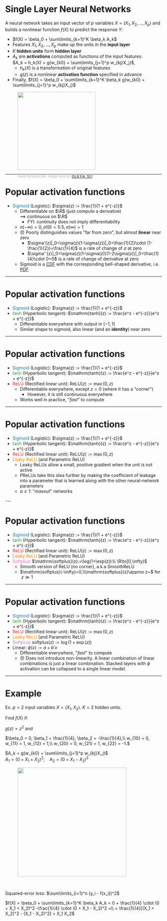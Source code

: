 # Single Layer Neural Networks

<div class="grid grid-cols-[5fr,2fr]">
<div>

A neural network takes an input vector of $p$ variables $X = (X_1, X_2, ..., X_p)$ and builds a nonlinear function $f(X)$ to predict the response $Y$:
* $f(X) = \beta_0 + \sum\limits_{k=1}^K \beta_k A_k$<br>
* Features $X_1, X_2, ..., X_p$ make up the units in the **input layer**
* $K$ **hidden units** form **hidden layer**
* $A_k$ are **activations** computed as functions of the input features:<br>
$A_k = h_k(X) = g(w_{k0} + \sum\limits_{j=1}^p w_{kj}X_j)$,<br>
  * $h_k(X)$ is a transformation of original features<br>
  * $g(z)$ is a nonlinear **activation function** specified in advance
* Finally, $f(X) = \beta_0 + \sum\limits_{k=1}^K \beta_k g(w_{k0} + \sum\limits_{j=1}^p w_{kj}X_j)$
</div>
<div>
  <figure>
    <img src="/ISLRv2_figure_10.1.png" style="width: 250px !important;">
    <figcaption style="color:#b3b3b3ff; font-size: 11px; position: absolute;"><br>Feed-forward NN. Image source:
      <a href="https://hastie.su.domains/ISLR2/ISLRv2_website.pdf#page=412">ISLR Fig. 10.1</a>
    </figcaption>
  </figure>
</div>
</div>

---

# Popular activation functions

<div class="grid grid-cols-[3fr,2fr]">
<div>

* <span style="color:#1f77b4">Sigmoid</span> (Logistic): $\sigma(z) := \frac{1}{1 + e^{-z}}$
  * Differentiable on $\R$ (just compute a derivative)<br> $\implies$ continuous on $\R$
    * FYI: continuity does not imply differentiability
  * $\sigma(-\infty)=0, \sigma(0)=0.5, \sigma(\infty)=1$
  * &#128542; Poorly distinguishes values "far from zero", but almost **linear** near zero
    * $\sigma'(z)|_0=\sigma(z)(1-\sigma(z))|_0=\frac{1}{2}\cdot (1-\frac{1}{2})=\frac{1}{4}$ is a rate of change of $\sigma$ at zero
    * $\sigma''(z)|_0=\sigma(z)(1-\sigma(z))(1-2\sigma(z))|_0=\frac{1}{4}\cdot 0=0$ is a rate of change of derivative at zero
  * Sigmoid is a [CDF](https://en.wikipedia.org/wiki/Cumulative_distribution_function) with the corresponding bell-shaped derivative, i.e. [PDF](https://en.wikipedia.org/wiki/Probability_density_function)

</div>
<div>
<v-plotly style="width: 400px !important; height: 400px !important"
:data="[
{
mode: 'lines',
name: 'Sigmoid',
type: 'scatter',
x: [-5, -4.814815, -4.62963, -4.444444, -4.259259, -4.074074, -3.888889, -3.703704, -3.518519, -3.333333, -3.148148, -2.962963, -2.777778, -2.592593, -2.407407, -2.222222, -2.037037, -1.851852, -1.666667, -1.481481, -1.296296, -1.111111, -0.925926, -0.740741, -0.555556, -0.37037, -0.185185, 0, 0.185185, 0.37037, 0.555556, 0.740741, 0.925926, 1.111111, 1.296296, 1.481481, 1.666667, 1.851852, 2.037037, 2.222222, 2.407407, 2.592593, 2.777778, 2.962963, 3.148148, 3.333333, 3.518519, 3.703704, 3.888889, 4.074074, 4.259259, 4.444444, 4.62963, 4.814815, 5],
y: [0.006693, 0.008044, 0.009664, 0.011607, 0.013936, 0.016724, 0.020058, 0.02404, 0.02879, 0.034445, 0.041164, 0.049127, 0.058537, 0.069617, 0.08261, 0.097773, 0.115369, 0.135656, 0.158869, 0.185204, 0.214789, 0.247664, 0.283752, 0.322842, 0.364576, 0.408452, 0.453836, 0.5, 0.546164, 0.591548, 0.635424, 0.677158, 0.716248, 0.752336, 0.785211, 0.814796, 0.841131, 0.864344, 0.884631, 0.902227, 0.91739, 0.930383, 0.941463, 0.950873, 0.958836, 0.965555, 0.97121, 0.97596, 0.979942, 0.983276, 0.986064, 0.988393, 0.990336, 0.991956, 0.993307],
line: {color: 'blue'},
visible: true,
showlegend: true
},
{
mode: 'lines',
name: 'tanh',
type: 'scatter',
x: [-5, -4.814815, -4.62963, -4.444444, -4.259259, -4.074074, -3.888889, -3.703704, -3.518519, -3.333333, -3.148148, -2.962963, -2.777778, -2.592593, -2.407407, -2.222222, -2.037037, -1.851852, -1.666667, -1.481481, -1.296296, -1.111111, -0.925926, -0.740741, -0.555556, -0.37037, -0.185185, 0, 0.185185, 0.37037, 0.555556, 0.740741, 0.925926, 1.111111, 1.296296, 1.481481, 1.666667, 1.851852, 2.037037, 2.222222, 2.407407, 2.592593, 2.777778, 2.962963, 3.148148, 3.333333, 3.518519, 3.703704, 3.888889, 4.074074, 4.259259, 4.444444, 4.62963, 4.814815, 5],
y: [-0.999909, -0.999869, -0.99981, -0.999724, -0.999601, -0.999422, -0.999162, -0.998787, -0.998244, -0.997458, -0.996321, -0.994676, -0.992298, -0.988865, -0.983913, -0.976785, -0.966553, -0.95192, -0.93111, -0.901745, -0.860767, -0.804455, -0.728689, -0.629592, -0.504672, -0.354316, -0.183097, 0, 0.183097, 0.354316, 0.504672, 0.629592, 0.728689, 0.804455, 0.860767, 0.901745, 0.93111, 0.95192, 0.966553, 0.976785, 0.983913, 0.988865, 0.992298, 0.994676, 0.996321, 0.997458, 0.998244, 0.998787, 0.999162, 0.999422, 0.999601, 0.999724, 0.99981, 0.999869, 0.999909],
line: {color: 'green'},
visible: 'legendonly', 
showlegend: true
},
{
mode: 'lines',
name: 'ReLU',
type: 'scatter',
x: [-5, -4.814815, -4.62963, -4.444444, -4.259259, -4.074074, -3.888889, -3.703704, -3.518519, -3.333333, -3.148148, -2.962963, -2.777778, -2.592593, -2.407407, -2.222222, -2.037037, -1.851852, -1.666667, -1.481481, -1.296296, -1.111111, -0.925926, -0.740741, -0.555556, -0.37037, -0.185185, 0, 0.185185, 0.37037, 0.555556, 0.740741, 0.925926, 1.111111, 1.296296, 1.481481, 1.666667, 1.851852, 2.037037, 2.222222, 2.407407, 2.592593, 2.777778, 2.962963, 3.148148, 3.333333, 3.518519, 3.703704, 3.888889, 4.074074, 4.259259, 4.444444, 4.62963, 4.814815, 5],
y: [0, 0, 0, 0, 0, 0, 0, 0, 0, 0, 0, 0, 0, 0, 0, 0, 0, 0, 0, 0, 0, 0, 0, 0, 0, 0, 0, 0, 0.185185, 0.37037, 0.555556, 0.740741, 0.925926, 1.111111, 1.296296, 1.481481, 1.666667, 1.851852, 2.037037, 2.222222, 2.407407, 2.592593, 2.777778, 2.962963, 3.148148, 3.333333, 3.518519, 3.703704, 3.888889, 4.074074, 4.259259, 4.444444, 4.62963, 4.814815, 5],
line: {color: '#d62728'},
visible: 'legendonly', 
showlegend: true
},
{
mode: 'lines',
name: 'Leaky ReLU',
type: 'scatter',
x: [-5, -4.814815, -4.62963, -4.444444, -4.259259, -4.074074, -3.888889, -3.703704, -3.518519, -3.333333, -3.148148, -2.962963, -2.777778, -2.592593, -2.407407, -2.222222, -2.037037, -1.851852, -1.666667, -1.481481, -1.296296, -1.111111, -0.925926, -0.740741, -0.555556, -0.37037, -0.185185, 0, 0.185185, 0.37037, 0.555556, 0.740741, 0.925926, 1.111111, 1.296296, 1.481481, 1.666667, 1.851852, 2.037037, 2.222222, 2.407407, 2.592593, 2.777778, 2.962963, 3.148148, 3.333333, 3.518519, 3.703704, 3.888889, 4.074074, 4.259259, 4.444444, 4.62963, 4.814815, 5],
y: [-0.54, -0.52, -0.5, -0.48, -0.46, -0.44, -0.42, -0.4, -0.38, -0.36, -0.34, -0.32, -0.3, -0.28, -0.26, -0.24, -0.22, -0.2, -0.18, -0.16, -0.14, -0.12, -0.1, -0.08, -0.06, -0.04, -0.02, 0, 0.185185, 0.37037, 0.555556, 0.740741, 0.925926, 1.111111, 1.296296, 1.481481, 1.666667, 1.851852, 2.037037, 2.222222, 2.407407, 2.592593, 2.777778, 2.962963, 3.148148, 3.333333, 3.518519, 3.703704, 3.888889, 4.074074, 4.259259, 4.444444, 4.62963, 4.814815, 5],
line: {color: 'orange'},
visible: 'legendonly', 
showlegend: true
},
{
mode: 'lines',
name: 'Softplus',
type: 'scatter',
x: [-5, -4.814815, -4.62963, -4.444444, -4.259259, -4.074074, -3.888889, -3.703704, -3.518519, -3.333333, -3.148148, -2.962963, -2.777778, -2.592593, -2.407407, -2.222222, -2.037037, -1.851852, -1.666667, -1.481481, -1.296296, -1.111111, -0.925926, -0.740741, -0.555556, -0.37037, -0.185185, 0, 0.185185, 0.37037, 0.555556, 0.740741, 0.925926, 1.111111, 1.296296, 1.481481, 1.666667, 1.851852, 2.037037, 2.222222, 2.407407, 2.592593, 2.777778, 2.962963, 3.148148, 3.333333, 3.518519, 3.703704, 3.888889, 4.074074, 4.259259, 4.444444, 4.62963, 4.814815, 5],
y: [0.006715348489117967, 0.008076023012089954, 0.009711063647891118, 0.011675212366013028, 0.014033834382744555, 0.01686494078726026, 0.020261417565356637, 0.024333640770363863, 0.02921243586415027, 0.03505242756119688, 0.04203555789335591, 0.050375197782887154, 0.06032011447535636, 0.07215856947387311, 0.08622217950439137, 0.10288870582472144, 0.12258443031122099, 0.14578397571374793, 0.1730079359294782, 0.20481729174645305, 0.24180287636510978, 0.2845720095044729, 0.3337287631202068, 0.3898508408175414, 0.45346331796198625, 0.5250118060922152, 0.604835254831138, 0.6931471805599453, 0.790020254831138, 0.8953818060922152, 1.0090193179619864, 1.1305918408175413, 1.2596547631202069, 1.395683009504473, 1.5380988763651096, 1.686298291746453, 1.8396749359294782, 1.9976359757137478, 2.1596214303112213, 2.3251107058247213, 2.4936291795043917, 2.664751569473873, 2.8380981144753568, 3.013338197782887, 3.190183557893356, 3.368385427561197, 3.54773143586415, 3.728037640770364, 3.9091504175653564, 4.090938940787261, 4.273292834382745, 4.456119212366013, 4.6393410636478905, 4.82289102301209, 5.006715348489118],
line: {color: 'pink'},
visible: 'legendonly', 
showlegend: true
},
{
mode: 'lines',
name: 'Linear',
type: 'scatter',
x: [-5, -4.814815, -4.62963, -4.444444, -4.259259, -4.074074, -3.888889, -3.703704, -3.518519, -3.333333, -3.148148, -2.962963, -2.777778, -2.592593, -2.407407, -2.222222, -2.037037, -1.851852, -1.666667, -1.481481, -1.296296, -1.111111, -0.925926, -0.740741, -0.555556, -0.37037, -0.185185, 0, 0.185185, 0.37037, 0.555556, 0.740741, 0.925926, 1.111111, 1.296296, 1.481481, 1.666667, 1.851852, 2.037037, 2.222222, 2.407407, 2.592593, 2.777778, 2.962963, 3.148148, 3.333333, 3.518519, 3.703704, 3.888889, 4.074074, 4.259259, 4.444444, 4.62963, 4.814815, 5],
y: [-2.0, -1.9074075000000001, -1.8148149999999998, -1.722222, -1.6296295, -1.5370370000000002, -1.4444445, -1.351852, -1.2592595, -1.1666665, -1.074074, -0.9814814999999999, -0.888889, -0.7962965, -0.7037035, -0.611111, -0.5185185000000001, -0.425926, -0.33333349999999995, -0.24074050000000002, -0.14814799999999995, -0.05555549999999998, 0.03703699999999999, 0.1296295, 0.22222199999999998, 0.314815, 0.40740750000000003, 0.5, 0.5925925, 0.6851849999999999, 0.7777780000000001, 0.8703704999999999, 0.962963, 1.0555555, 1.148148, 1.2407405, 1.3333335, 1.425926, 1.5185185, 1.611111, 1.7037035, 1.7962965, 1.888889, 1.9814815, 2.074074, 2.1666665, 2.2592594999999998, 2.351852, 2.4444445, 2.537037, 2.6296295, 2.722222, 2.814815, 2.9074075, 3.0]
,
line: {color: 'black'},
visible: 'legendonly', 
showlegend: true
}]"
:layout="{
xaxis: {title: 'z'},
yaxis: {title: 'g(z)'},
margin: {l: 40, r:0, b:70, t:20, pad: 2},
legend: {x:0.1, y: 0.9}
}"
:config="{displayModeBar: true}"
:options="{}"/>
</div>
</div>

---

# Popular activation functions

<div class="grid grid-cols-[3fr,2fr]">
<div>

* <span style="color:#1f77b4">Sigmoid</span> (Logistic): $\sigma(z) := \frac{1}{1 + e^{-z}}$
* <span style="color:#2ca02c">tanh</span> (Hyperbolic tangent): $\mathrm{tanh}(z) := \frac{e^z - e^{-z}}{e^z + e^{-z}}$
  * Differentiable everywhere with output in $[-1,1]$
  * Similar shape to sigmoid, also linear (and an **identity**) near zero 

</div>
<div>
<v-plotly style="width: 400px !important; height: 400px !important"
:data="[
{
mode: 'lines',
name: 'Sigmoid',
type: 'scatter',
x: [-5, -4.814815, -4.62963, -4.444444, -4.259259, -4.074074, -3.888889, -3.703704, -3.518519, -3.333333, -3.148148, -2.962963, -2.777778, -2.592593, -2.407407, -2.222222, -2.037037, -1.851852, -1.666667, -1.481481, -1.296296, -1.111111, -0.925926, -0.740741, -0.555556, -0.37037, -0.185185, 0, 0.185185, 0.37037, 0.555556, 0.740741, 0.925926, 1.111111, 1.296296, 1.481481, 1.666667, 1.851852, 2.037037, 2.222222, 2.407407, 2.592593, 2.777778, 2.962963, 3.148148, 3.333333, 3.518519, 3.703704, 3.888889, 4.074074, 4.259259, 4.444444, 4.62963, 4.814815, 5],
y: [0.006693, 0.008044, 0.009664, 0.011607, 0.013936, 0.016724, 0.020058, 0.02404, 0.02879, 0.034445, 0.041164, 0.049127, 0.058537, 0.069617, 0.08261, 0.097773, 0.115369, 0.135656, 0.158869, 0.185204, 0.214789, 0.247664, 0.283752, 0.322842, 0.364576, 0.408452, 0.453836, 0.5, 0.546164, 0.591548, 0.635424, 0.677158, 0.716248, 0.752336, 0.785211, 0.814796, 0.841131, 0.864344, 0.884631, 0.902227, 0.91739, 0.930383, 0.941463, 0.950873, 0.958836, 0.965555, 0.97121, 0.97596, 0.979942, 0.983276, 0.986064, 0.988393, 0.990336, 0.991956, 0.993307],
line: {color: 'blue'},
visible: 'legendonly',
showlegend: true
},
{
mode: 'lines',
name: 'tanh',
type: 'scatter',
x: [-5, -4.814815, -4.62963, -4.444444, -4.259259, -4.074074, -3.888889, -3.703704, -3.518519, -3.333333, -3.148148, -2.962963, -2.777778, -2.592593, -2.407407, -2.222222, -2.037037, -1.851852, -1.666667, -1.481481, -1.296296, -1.111111, -0.925926, -0.740741, -0.555556, -0.37037, -0.185185, 0, 0.185185, 0.37037, 0.555556, 0.740741, 0.925926, 1.111111, 1.296296, 1.481481, 1.666667, 1.851852, 2.037037, 2.222222, 2.407407, 2.592593, 2.777778, 2.962963, 3.148148, 3.333333, 3.518519, 3.703704, 3.888889, 4.074074, 4.259259, 4.444444, 4.62963, 4.814815, 5],
y: [-0.999909, -0.999869, -0.99981, -0.999724, -0.999601, -0.999422, -0.999162, -0.998787, -0.998244, -0.997458, -0.996321, -0.994676, -0.992298, -0.988865, -0.983913, -0.976785, -0.966553, -0.95192, -0.93111, -0.901745, -0.860767, -0.804455, -0.728689, -0.629592, -0.504672, -0.354316, -0.183097, 0, 0.183097, 0.354316, 0.504672, 0.629592, 0.728689, 0.804455, 0.860767, 0.901745, 0.93111, 0.95192, 0.966553, 0.976785, 0.983913, 0.988865, 0.992298, 0.994676, 0.996321, 0.997458, 0.998244, 0.998787, 0.999162, 0.999422, 0.999601, 0.999724, 0.99981, 0.999869, 0.999909],
line: {color: 'green'},
visible: true, 
showlegend: true
},
{
mode: 'lines',
name: 'ReLU',
type: 'scatter',
x: [-5, -4.814815, -4.62963, -4.444444, -4.259259, -4.074074, -3.888889, -3.703704, -3.518519, -3.333333, -3.148148, -2.962963, -2.777778, -2.592593, -2.407407, -2.222222, -2.037037, -1.851852, -1.666667, -1.481481, -1.296296, -1.111111, -0.925926, -0.740741, -0.555556, -0.37037, -0.185185, 0, 0.185185, 0.37037, 0.555556, 0.740741, 0.925926, 1.111111, 1.296296, 1.481481, 1.666667, 1.851852, 2.037037, 2.222222, 2.407407, 2.592593, 2.777778, 2.962963, 3.148148, 3.333333, 3.518519, 3.703704, 3.888889, 4.074074, 4.259259, 4.444444, 4.62963, 4.814815, 5],
y: [0, 0, 0, 0, 0, 0, 0, 0, 0, 0, 0, 0, 0, 0, 0, 0, 0, 0, 0, 0, 0, 0, 0, 0, 0, 0, 0, 0, 0.185185, 0.37037, 0.555556, 0.740741, 0.925926, 1.111111, 1.296296, 1.481481, 1.666667, 1.851852, 2.037037, 2.222222, 2.407407, 2.592593, 2.777778, 2.962963, 3.148148, 3.333333, 3.518519, 3.703704, 3.888889, 4.074074, 4.259259, 4.444444, 4.62963, 4.814815, 5],
line: {color: '#d62728'},
visible: 'legendonly', 
showlegend: true
},
{
mode: 'lines',
name: 'Leaky ReLU',
type: 'scatter',
x: [-5, -4.814815, -4.62963, -4.444444, -4.259259, -4.074074, -3.888889, -3.703704, -3.518519, -3.333333, -3.148148, -2.962963, -2.777778, -2.592593, -2.407407, -2.222222, -2.037037, -1.851852, -1.666667, -1.481481, -1.296296, -1.111111, -0.925926, -0.740741, -0.555556, -0.37037, -0.185185, 0, 0.185185, 0.37037, 0.555556, 0.740741, 0.925926, 1.111111, 1.296296, 1.481481, 1.666667, 1.851852, 2.037037, 2.222222, 2.407407, 2.592593, 2.777778, 2.962963, 3.148148, 3.333333, 3.518519, 3.703704, 3.888889, 4.074074, 4.259259, 4.444444, 4.62963, 4.814815, 5],
y: [-0.54, -0.52, -0.5, -0.48, -0.46, -0.44, -0.42, -0.4, -0.38, -0.36, -0.34, -0.32, -0.3, -0.28, -0.26, -0.24, -0.22, -0.2, -0.18, -0.16, -0.14, -0.12, -0.1, -0.08, -0.06, -0.04, -0.02, 0, 0.185185, 0.37037, 0.555556, 0.740741, 0.925926, 1.111111, 1.296296, 1.481481, 1.666667, 1.851852, 2.037037, 2.222222, 2.407407, 2.592593, 2.777778, 2.962963, 3.148148, 3.333333, 3.518519, 3.703704, 3.888889, 4.074074, 4.259259, 4.444444, 4.62963, 4.814815, 5],
line: {color: 'orange'},
visible: 'legendonly', 
showlegend: true
},
{
mode: 'lines',
name: 'Softplus',
type: 'scatter',
x: [-5, -4.814815, -4.62963, -4.444444, -4.259259, -4.074074, -3.888889, -3.703704, -3.518519, -3.333333, -3.148148, -2.962963, -2.777778, -2.592593, -2.407407, -2.222222, -2.037037, -1.851852, -1.666667, -1.481481, -1.296296, -1.111111, -0.925926, -0.740741, -0.555556, -0.37037, -0.185185, 0, 0.185185, 0.37037, 0.555556, 0.740741, 0.925926, 1.111111, 1.296296, 1.481481, 1.666667, 1.851852, 2.037037, 2.222222, 2.407407, 2.592593, 2.777778, 2.962963, 3.148148, 3.333333, 3.518519, 3.703704, 3.888889, 4.074074, 4.259259, 4.444444, 4.62963, 4.814815, 5],
y: [0.006715348489117967, 0.008076023012089954, 0.009711063647891118, 0.011675212366013028, 0.014033834382744555, 0.01686494078726026, 0.020261417565356637, 0.024333640770363863, 0.02921243586415027, 0.03505242756119688, 0.04203555789335591, 0.050375197782887154, 0.06032011447535636, 0.07215856947387311, 0.08622217950439137, 0.10288870582472144, 0.12258443031122099, 0.14578397571374793, 0.1730079359294782, 0.20481729174645305, 0.24180287636510978, 0.2845720095044729, 0.3337287631202068, 0.3898508408175414, 0.45346331796198625, 0.5250118060922152, 0.604835254831138, 0.6931471805599453, 0.790020254831138, 0.8953818060922152, 1.0090193179619864, 1.1305918408175413, 1.2596547631202069, 1.395683009504473, 1.5380988763651096, 1.686298291746453, 1.8396749359294782, 1.9976359757137478, 2.1596214303112213, 2.3251107058247213, 2.4936291795043917, 2.664751569473873, 2.8380981144753568, 3.013338197782887, 3.190183557893356, 3.368385427561197, 3.54773143586415, 3.728037640770364, 3.9091504175653564, 4.090938940787261, 4.273292834382745, 4.456119212366013, 4.6393410636478905, 4.82289102301209, 5.006715348489118],
line: {color: 'pink'},
visible: 'legendonly', 
showlegend: true
},
{
mode: 'lines',
name: 'Linear',
type: 'scatter',
x: [-5, -4.814815, -4.62963, -4.444444, -4.259259, -4.074074, -3.888889, -3.703704, -3.518519, -3.333333, -3.148148, -2.962963, -2.777778, -2.592593, -2.407407, -2.222222, -2.037037, -1.851852, -1.666667, -1.481481, -1.296296, -1.111111, -0.925926, -0.740741, -0.555556, -0.37037, -0.185185, 0, 0.185185, 0.37037, 0.555556, 0.740741, 0.925926, 1.111111, 1.296296, 1.481481, 1.666667, 1.851852, 2.037037, 2.222222, 2.407407, 2.592593, 2.777778, 2.962963, 3.148148, 3.333333, 3.518519, 3.703704, 3.888889, 4.074074, 4.259259, 4.444444, 4.62963, 4.814815, 5],
y: [-2.0, -1.9074075000000001, -1.8148149999999998, -1.722222, -1.6296295, -1.5370370000000002, -1.4444445, -1.351852, -1.2592595, -1.1666665, -1.074074, -0.9814814999999999, -0.888889, -0.7962965, -0.7037035, -0.611111, -0.5185185000000001, -0.425926, -0.33333349999999995, -0.24074050000000002, -0.14814799999999995, -0.05555549999999998, 0.03703699999999999, 0.1296295, 0.22222199999999998, 0.314815, 0.40740750000000003, 0.5, 0.5925925, 0.6851849999999999, 0.7777780000000001, 0.8703704999999999, 0.962963, 1.0555555, 1.148148, 1.2407405, 1.3333335, 1.425926, 1.5185185, 1.611111, 1.7037035, 1.7962965, 1.888889, 1.9814815, 2.074074, 2.1666665, 2.2592594999999998, 2.351852, 2.4444445, 2.537037, 2.6296295, 2.722222, 2.814815, 2.9074075, 3.0]
,
line: {color: 'black'},
visible: 'legendonly', 
showlegend: true
}]"
:layout="{
xaxis: {title: 'z'},
yaxis: {title: 'g(z)'},
margin: {l: 40, r:0, b:70, t:20, pad: 2},
legend: {x:0.1, y: 0.9}
}"
:config="{displayModeBar: true}"
:options="{}"/>
</div>
</div>

---

# Popular activation functions

<div class="grid grid-cols-[3fr,2fr]">
<div>

* <span style="color:#1f77b4">Sigmoid</span> (Logistic): $\sigma(z) := \frac{1}{1 + e^{-z}}$
* <span style="color:#2ca02c">tanh</span> (Hyperbolic tangent): $\mathrm{tanh}(z) := \frac{e^z - e^{-z}}{e^z + e^{-z}}$
* <span style="color:#d62728">ReLU</span> (Rectified linear unit): $\text{ReLU}(z):=\max(0,z)$
  * Differentiable everywhere, except $z=0$ (where it has a "corner")
    * However, it is still continuous everywhere
  * Works well in practice, "*fast*" to compute

</div>
<div>
<v-plotly style="width: 400px !important; height: 400px !important"
:data="[
{
mode: 'lines',
name: 'Sigmoid',
type: 'scatter',
x: [-5, -4.814815, -4.62963, -4.444444, -4.259259, -4.074074, -3.888889, -3.703704, -3.518519, -3.333333, -3.148148, -2.962963, -2.777778, -2.592593, -2.407407, -2.222222, -2.037037, -1.851852, -1.666667, -1.481481, -1.296296, -1.111111, -0.925926, -0.740741, -0.555556, -0.37037, -0.185185, 0, 0.185185, 0.37037, 0.555556, 0.740741, 0.925926, 1.111111, 1.296296, 1.481481, 1.666667, 1.851852, 2.037037, 2.222222, 2.407407, 2.592593, 2.777778, 2.962963, 3.148148, 3.333333, 3.518519, 3.703704, 3.888889, 4.074074, 4.259259, 4.444444, 4.62963, 4.814815, 5],
y: [0.006693, 0.008044, 0.009664, 0.011607, 0.013936, 0.016724, 0.020058, 0.02404, 0.02879, 0.034445, 0.041164, 0.049127, 0.058537, 0.069617, 0.08261, 0.097773, 0.115369, 0.135656, 0.158869, 0.185204, 0.214789, 0.247664, 0.283752, 0.322842, 0.364576, 0.408452, 0.453836, 0.5, 0.546164, 0.591548, 0.635424, 0.677158, 0.716248, 0.752336, 0.785211, 0.814796, 0.841131, 0.864344, 0.884631, 0.902227, 0.91739, 0.930383, 0.941463, 0.950873, 0.958836, 0.965555, 0.97121, 0.97596, 0.979942, 0.983276, 0.986064, 0.988393, 0.990336, 0.991956, 0.993307],
line: {color: 'blue'},
visible: 'legendonly',
showlegend: true
},
{
mode: 'lines',
name: 'tanh',
type: 'scatter',
x: [-5, -4.814815, -4.62963, -4.444444, -4.259259, -4.074074, -3.888889, -3.703704, -3.518519, -3.333333, -3.148148, -2.962963, -2.777778, -2.592593, -2.407407, -2.222222, -2.037037, -1.851852, -1.666667, -1.481481, -1.296296, -1.111111, -0.925926, -0.740741, -0.555556, -0.37037, -0.185185, 0, 0.185185, 0.37037, 0.555556, 0.740741, 0.925926, 1.111111, 1.296296, 1.481481, 1.666667, 1.851852, 2.037037, 2.222222, 2.407407, 2.592593, 2.777778, 2.962963, 3.148148, 3.333333, 3.518519, 3.703704, 3.888889, 4.074074, 4.259259, 4.444444, 4.62963, 4.814815, 5],
y: [-0.999909, -0.999869, -0.99981, -0.999724, -0.999601, -0.999422, -0.999162, -0.998787, -0.998244, -0.997458, -0.996321, -0.994676, -0.992298, -0.988865, -0.983913, -0.976785, -0.966553, -0.95192, -0.93111, -0.901745, -0.860767, -0.804455, -0.728689, -0.629592, -0.504672, -0.354316, -0.183097, 0, 0.183097, 0.354316, 0.504672, 0.629592, 0.728689, 0.804455, 0.860767, 0.901745, 0.93111, 0.95192, 0.966553, 0.976785, 0.983913, 0.988865, 0.992298, 0.994676, 0.996321, 0.997458, 0.998244, 0.998787, 0.999162, 0.999422, 0.999601, 0.999724, 0.99981, 0.999869, 0.999909],
line: {color: 'green'},
visible: 'legendonly', 
showlegend: true
},
{
mode: 'lines',
name: 'ReLU',
type: 'scatter',
x: [-5, -4.814815, -4.62963, -4.444444, -4.259259, -4.074074, -3.888889, -3.703704, -3.518519, -3.333333, -3.148148, -2.962963, -2.777778, -2.592593, -2.407407, -2.222222, -2.037037, -1.851852, -1.666667, -1.481481, -1.296296, -1.111111, -0.925926, -0.740741, -0.555556, -0.37037, -0.185185, 0, 0.185185, 0.37037, 0.555556, 0.740741, 0.925926, 1.111111, 1.296296, 1.481481, 1.666667, 1.851852, 2.037037, 2.222222, 2.407407, 2.592593, 2.777778, 2.962963, 3.148148, 3.333333, 3.518519, 3.703704, 3.888889, 4.074074, 4.259259, 4.444444, 4.62963, 4.814815, 5],
y: [0, 0, 0, 0, 0, 0, 0, 0, 0, 0, 0, 0, 0, 0, 0, 0, 0, 0, 0, 0, 0, 0, 0, 0, 0, 0, 0, 0, 0.185185, 0.37037, 0.555556, 0.740741, 0.925926, 1.111111, 1.296296, 1.481481, 1.666667, 1.851852, 2.037037, 2.222222, 2.407407, 2.592593, 2.777778, 2.962963, 3.148148, 3.333333, 3.518519, 3.703704, 3.888889, 4.074074, 4.259259, 4.444444, 4.62963, 4.814815, 5],
line: {color: '#d62728'},
visible: true, 
showlegend: true
},
{
mode: 'lines',
name: 'Leaky ReLU',
type: 'scatter',
x: [-5, -4.814815, -4.62963, -4.444444, -4.259259, -4.074074, -3.888889, -3.703704, -3.518519, -3.333333, -3.148148, -2.962963, -2.777778, -2.592593, -2.407407, -2.222222, -2.037037, -1.851852, -1.666667, -1.481481, -1.296296, -1.111111, -0.925926, -0.740741, -0.555556, -0.37037, -0.185185, 0, 0.185185, 0.37037, 0.555556, 0.740741, 0.925926, 1.111111, 1.296296, 1.481481, 1.666667, 1.851852, 2.037037, 2.222222, 2.407407, 2.592593, 2.777778, 2.962963, 3.148148, 3.333333, 3.518519, 3.703704, 3.888889, 4.074074, 4.259259, 4.444444, 4.62963, 4.814815, 5],
y: [-0.54, -0.52, -0.5, -0.48, -0.46, -0.44, -0.42, -0.4, -0.38, -0.36, -0.34, -0.32, -0.3, -0.28, -0.26, -0.24, -0.22, -0.2, -0.18, -0.16, -0.14, -0.12, -0.1, -0.08, -0.06, -0.04, -0.02, 0, 0.185185, 0.37037, 0.555556, 0.740741, 0.925926, 1.111111, 1.296296, 1.481481, 1.666667, 1.851852, 2.037037, 2.222222, 2.407407, 2.592593, 2.777778, 2.962963, 3.148148, 3.333333, 3.518519, 3.703704, 3.888889, 4.074074, 4.259259, 4.444444, 4.62963, 4.814815, 5],
line: {color: 'orange'},
visible: 'legendonly', 
showlegend: true
},
{
mode: 'lines',
name: 'Softplus',
type: 'scatter',
x: [-5, -4.814815, -4.62963, -4.444444, -4.259259, -4.074074, -3.888889, -3.703704, -3.518519, -3.333333, -3.148148, -2.962963, -2.777778, -2.592593, -2.407407, -2.222222, -2.037037, -1.851852, -1.666667, -1.481481, -1.296296, -1.111111, -0.925926, -0.740741, -0.555556, -0.37037, -0.185185, 0, 0.185185, 0.37037, 0.555556, 0.740741, 0.925926, 1.111111, 1.296296, 1.481481, 1.666667, 1.851852, 2.037037, 2.222222, 2.407407, 2.592593, 2.777778, 2.962963, 3.148148, 3.333333, 3.518519, 3.703704, 3.888889, 4.074074, 4.259259, 4.444444, 4.62963, 4.814815, 5],
y: [0.006715348489117967, 0.008076023012089954, 0.009711063647891118, 0.011675212366013028, 0.014033834382744555, 0.01686494078726026, 0.020261417565356637, 0.024333640770363863, 0.02921243586415027, 0.03505242756119688, 0.04203555789335591, 0.050375197782887154, 0.06032011447535636, 0.07215856947387311, 0.08622217950439137, 0.10288870582472144, 0.12258443031122099, 0.14578397571374793, 0.1730079359294782, 0.20481729174645305, 0.24180287636510978, 0.2845720095044729, 0.3337287631202068, 0.3898508408175414, 0.45346331796198625, 0.5250118060922152, 0.604835254831138, 0.6931471805599453, 0.790020254831138, 0.8953818060922152, 1.0090193179619864, 1.1305918408175413, 1.2596547631202069, 1.395683009504473, 1.5380988763651096, 1.686298291746453, 1.8396749359294782, 1.9976359757137478, 2.1596214303112213, 2.3251107058247213, 2.4936291795043917, 2.664751569473873, 2.8380981144753568, 3.013338197782887, 3.190183557893356, 3.368385427561197, 3.54773143586415, 3.728037640770364, 3.9091504175653564, 4.090938940787261, 4.273292834382745, 4.456119212366013, 4.6393410636478905, 4.82289102301209, 5.006715348489118],
line: {color: 'pink'},
visible: 'legendonly', 
showlegend: true
},
{
mode: 'lines',
name: 'Linear',
type: 'scatter',
x: [-5, -4.814815, -4.62963, -4.444444, -4.259259, -4.074074, -3.888889, -3.703704, -3.518519, -3.333333, -3.148148, -2.962963, -2.777778, -2.592593, -2.407407, -2.222222, -2.037037, -1.851852, -1.666667, -1.481481, -1.296296, -1.111111, -0.925926, -0.740741, -0.555556, -0.37037, -0.185185, 0, 0.185185, 0.37037, 0.555556, 0.740741, 0.925926, 1.111111, 1.296296, 1.481481, 1.666667, 1.851852, 2.037037, 2.222222, 2.407407, 2.592593, 2.777778, 2.962963, 3.148148, 3.333333, 3.518519, 3.703704, 3.888889, 4.074074, 4.259259, 4.444444, 4.62963, 4.814815, 5],
y: [-2.0, -1.9074075000000001, -1.8148149999999998, -1.722222, -1.6296295, -1.5370370000000002, -1.4444445, -1.351852, -1.2592595, -1.1666665, -1.074074, -0.9814814999999999, -0.888889, -0.7962965, -0.7037035, -0.611111, -0.5185185000000001, -0.425926, -0.33333349999999995, -0.24074050000000002, -0.14814799999999995, -0.05555549999999998, 0.03703699999999999, 0.1296295, 0.22222199999999998, 0.314815, 0.40740750000000003, 0.5, 0.5925925, 0.6851849999999999, 0.7777780000000001, 0.8703704999999999, 0.962963, 1.0555555, 1.148148, 1.2407405, 1.3333335, 1.425926, 1.5185185, 1.611111, 1.7037035, 1.7962965, 1.888889, 1.9814815, 2.074074, 2.1666665, 2.2592594999999998, 2.351852, 2.4444445, 2.537037, 2.6296295, 2.722222, 2.814815, 2.9074075, 3.0]
,
line: {color: 'black'},
visible: 'legendonly', 
showlegend: true
}]"
:layout="{
xaxis: {title: 'z'},
yaxis: {title: 'g(z)'},
margin: {l: 40, r:0, b:70, t:20, pad: 2},
legend: {x:0.1, y: 0.9}
}"
:config="{displayModeBar: true}"
:options="{}"/>
</div>
</div>

---

# Popular activation functions

<div class="grid grid-cols-[3fr,2fr]">
<div>

* <span style="color:#1f77b4">Sigmoid</span> (Logistic): $\sigma(z) := \frac{1}{1 + e^{-z}}$
* <span style="color:#2ca02c">tanh</span> (Hyperbolic tangent): $\mathrm{tanh}(z) := \frac{e^z - e^{-z}}{e^z + e^{-z}}$
* <span style="color:#d62728">ReLU</span> (Rectified linear unit): $\mathrm{ReLU}(z):=\max(0,z)$
* <span style="color:#ff7f0e">Leaky ReLU</span> (and Parametric ReLU)
  * Leaky ReLUs allow a small, positive gradient when the unit is not active
  * PReLUs take this idea further by making the coefficient of leakage into a parameter that is learned along with the other neural-network parameters
  * $a \leq 1$: "*maxout*" networks 

</div>
<div>
<v-plotly style="width: 400px !important; height: 400px !important"
:data="[
{
mode: 'lines',
name: 'Sigmoid',
type: 'scatter',
x: [-5, -4.814815, -4.62963, -4.444444, -4.259259, -4.074074, -3.888889, -3.703704, -3.518519, -3.333333, -3.148148, -2.962963, -2.777778, -2.592593, -2.407407, -2.222222, -2.037037, -1.851852, -1.666667, -1.481481, -1.296296, -1.111111, -0.925926, -0.740741, -0.555556, -0.37037, -0.185185, 0, 0.185185, 0.37037, 0.555556, 0.740741, 0.925926, 1.111111, 1.296296, 1.481481, 1.666667, 1.851852, 2.037037, 2.222222, 2.407407, 2.592593, 2.777778, 2.962963, 3.148148, 3.333333, 3.518519, 3.703704, 3.888889, 4.074074, 4.259259, 4.444444, 4.62963, 4.814815, 5],
y: [0.006693, 0.008044, 0.009664, 0.011607, 0.013936, 0.016724, 0.020058, 0.02404, 0.02879, 0.034445, 0.041164, 0.049127, 0.058537, 0.069617, 0.08261, 0.097773, 0.115369, 0.135656, 0.158869, 0.185204, 0.214789, 0.247664, 0.283752, 0.322842, 0.364576, 0.408452, 0.453836, 0.5, 0.546164, 0.591548, 0.635424, 0.677158, 0.716248, 0.752336, 0.785211, 0.814796, 0.841131, 0.864344, 0.884631, 0.902227, 0.91739, 0.930383, 0.941463, 0.950873, 0.958836, 0.965555, 0.97121, 0.97596, 0.979942, 0.983276, 0.986064, 0.988393, 0.990336, 0.991956, 0.993307],
line: {color: 'blue'},
visible: 'legendonly',
showlegend: true
},
{
mode: 'lines',
name: 'tanh',
type: 'scatter',
x: [-5, -4.814815, -4.62963, -4.444444, -4.259259, -4.074074, -3.888889, -3.703704, -3.518519, -3.333333, -3.148148, -2.962963, -2.777778, -2.592593, -2.407407, -2.222222, -2.037037, -1.851852, -1.666667, -1.481481, -1.296296, -1.111111, -0.925926, -0.740741, -0.555556, -0.37037, -0.185185, 0, 0.185185, 0.37037, 0.555556, 0.740741, 0.925926, 1.111111, 1.296296, 1.481481, 1.666667, 1.851852, 2.037037, 2.222222, 2.407407, 2.592593, 2.777778, 2.962963, 3.148148, 3.333333, 3.518519, 3.703704, 3.888889, 4.074074, 4.259259, 4.444444, 4.62963, 4.814815, 5],
y: [-0.999909, -0.999869, -0.99981, -0.999724, -0.999601, -0.999422, -0.999162, -0.998787, -0.998244, -0.997458, -0.996321, -0.994676, -0.992298, -0.988865, -0.983913, -0.976785, -0.966553, -0.95192, -0.93111, -0.901745, -0.860767, -0.804455, -0.728689, -0.629592, -0.504672, -0.354316, -0.183097, 0, 0.183097, 0.354316, 0.504672, 0.629592, 0.728689, 0.804455, 0.860767, 0.901745, 0.93111, 0.95192, 0.966553, 0.976785, 0.983913, 0.988865, 0.992298, 0.994676, 0.996321, 0.997458, 0.998244, 0.998787, 0.999162, 0.999422, 0.999601, 0.999724, 0.99981, 0.999869, 0.999909],
line: {color: 'green'},
visible: 'legendonly', 
showlegend: true
},
{
mode: 'lines',
name: 'ReLU',
type: 'scatter',
x: [-5, -4.814815, -4.62963, -4.444444, -4.259259, -4.074074, -3.888889, -3.703704, -3.518519, -3.333333, -3.148148, -2.962963, -2.777778, -2.592593, -2.407407, -2.222222, -2.037037, -1.851852, -1.666667, -1.481481, -1.296296, -1.111111, -0.925926, -0.740741, -0.555556, -0.37037, -0.185185, 0, 0.185185, 0.37037, 0.555556, 0.740741, 0.925926, 1.111111, 1.296296, 1.481481, 1.666667, 1.851852, 2.037037, 2.222222, 2.407407, 2.592593, 2.777778, 2.962963, 3.148148, 3.333333, 3.518519, 3.703704, 3.888889, 4.074074, 4.259259, 4.444444, 4.62963, 4.814815, 5],
y: [0, 0, 0, 0, 0, 0, 0, 0, 0, 0, 0, 0, 0, 0, 0, 0, 0, 0, 0, 0, 0, 0, 0, 0, 0, 0, 0, 0, 0.185185, 0.37037, 0.555556, 0.740741, 0.925926, 1.111111, 1.296296, 1.481481, 1.666667, 1.851852, 2.037037, 2.222222, 2.407407, 2.592593, 2.777778, 2.962963, 3.148148, 3.333333, 3.518519, 3.703704, 3.888889, 4.074074, 4.259259, 4.444444, 4.62963, 4.814815, 5],
line: {color: '#d62728'},
visible: 'legendonly', 
showlegend: true
},
{
mode: 'lines',
name: 'Leaky ReLU',
type: 'scatter',
x: [-5, -4.814815, -4.62963, -4.444444, -4.259259, -4.074074, -3.888889, -3.703704, -3.518519, -3.333333, -3.148148, -2.962963, -2.777778, -2.592593, -2.407407, -2.222222, -2.037037, -1.851852, -1.666667, -1.481481, -1.296296, -1.111111, -0.925926, -0.740741, -0.555556, -0.37037, -0.185185, 0, 0.185185, 0.37037, 0.555556, 0.740741, 0.925926, 1.111111, 1.296296, 1.481481, 1.666667, 1.851852, 2.037037, 2.222222, 2.407407, 2.592593, 2.777778, 2.962963, 3.148148, 3.333333, 3.518519, 3.703704, 3.888889, 4.074074, 4.259259, 4.444444, 4.62963, 4.814815, 5],
y: [-0.54, -0.52, -0.5, -0.48, -0.46, -0.44, -0.42, -0.4, -0.38, -0.36, -0.34, -0.32, -0.3, -0.28, -0.26, -0.24, -0.22, -0.2, -0.18, -0.16, -0.14, -0.12, -0.1, -0.08, -0.06, -0.04, -0.02, 0, 0.185185, 0.37037, 0.555556, 0.740741, 0.925926, 1.111111, 1.296296, 1.481481, 1.666667, 1.851852, 2.037037, 2.222222, 2.407407, 2.592593, 2.777778, 2.962963, 3.148148, 3.333333, 3.518519, 3.703704, 3.888889, 4.074074, 4.259259, 4.444444, 4.62963, 4.814815, 5],
line: {color: 'orange'},
visible: true, 
showlegend: true
},
{
mode: 'lines',
name: 'Softplus',
type: 'scatter',
x: [-5, -4.814815, -4.62963, -4.444444, -4.259259, -4.074074, -3.888889, -3.703704, -3.518519, -3.333333, -3.148148, -2.962963, -2.777778, -2.592593, -2.407407, -2.222222, -2.037037, -1.851852, -1.666667, -1.481481, -1.296296, -1.111111, -0.925926, -0.740741, -0.555556, -0.37037, -0.185185, 0, 0.185185, 0.37037, 0.555556, 0.740741, 0.925926, 1.111111, 1.296296, 1.481481, 1.666667, 1.851852, 2.037037, 2.222222, 2.407407, 2.592593, 2.777778, 2.962963, 3.148148, 3.333333, 3.518519, 3.703704, 3.888889, 4.074074, 4.259259, 4.444444, 4.62963, 4.814815, 5],
y: [0.006715348489117967, 0.008076023012089954, 0.009711063647891118, 0.011675212366013028, 0.014033834382744555, 0.01686494078726026, 0.020261417565356637, 0.024333640770363863, 0.02921243586415027, 0.03505242756119688, 0.04203555789335591, 0.050375197782887154, 0.06032011447535636, 0.07215856947387311, 0.08622217950439137, 0.10288870582472144, 0.12258443031122099, 0.14578397571374793, 0.1730079359294782, 0.20481729174645305, 0.24180287636510978, 0.2845720095044729, 0.3337287631202068, 0.3898508408175414, 0.45346331796198625, 0.5250118060922152, 0.604835254831138, 0.6931471805599453, 0.790020254831138, 0.8953818060922152, 1.0090193179619864, 1.1305918408175413, 1.2596547631202069, 1.395683009504473, 1.5380988763651096, 1.686298291746453, 1.8396749359294782, 1.9976359757137478, 2.1596214303112213, 2.3251107058247213, 2.4936291795043917, 2.664751569473873, 2.8380981144753568, 3.013338197782887, 3.190183557893356, 3.368385427561197, 3.54773143586415, 3.728037640770364, 3.9091504175653564, 4.090938940787261, 4.273292834382745, 4.456119212366013, 4.6393410636478905, 4.82289102301209, 5.006715348489118],
line: {color: 'pink'},
visible: 'legendonly', 
showlegend: true
},
{
mode: 'lines',
name: 'Linear',
type: 'scatter',
x: [-5, -4.814815, -4.62963, -4.444444, -4.259259, -4.074074, -3.888889, -3.703704, -3.518519, -3.333333, -3.148148, -2.962963, -2.777778, -2.592593, -2.407407, -2.222222, -2.037037, -1.851852, -1.666667, -1.481481, -1.296296, -1.111111, -0.925926, -0.740741, -0.555556, -0.37037, -0.185185, 0, 0.185185, 0.37037, 0.555556, 0.740741, 0.925926, 1.111111, 1.296296, 1.481481, 1.666667, 1.851852, 2.037037, 2.222222, 2.407407, 2.592593, 2.777778, 2.962963, 3.148148, 3.333333, 3.518519, 3.703704, 3.888889, 4.074074, 4.259259, 4.444444, 4.62963, 4.814815, 5],
y: [-2.0, -1.9074075000000001, -1.8148149999999998, -1.722222, -1.6296295, -1.5370370000000002, -1.4444445, -1.351852, -1.2592595, -1.1666665, -1.074074, -0.9814814999999999, -0.888889, -0.7962965, -0.7037035, -0.611111, -0.5185185000000001, -0.425926, -0.33333349999999995, -0.24074050000000002, -0.14814799999999995, -0.05555549999999998, 0.03703699999999999, 0.1296295, 0.22222199999999998, 0.314815, 0.40740750000000003, 0.5, 0.5925925, 0.6851849999999999, 0.7777780000000001, 0.8703704999999999, 0.962963, 1.0555555, 1.148148, 1.2407405, 1.3333335, 1.425926, 1.5185185, 1.611111, 1.7037035, 1.7962965, 1.888889, 1.9814815, 2.074074, 2.1666665, 2.2592594999999998, 2.351852, 2.4444445, 2.537037, 2.6296295, 2.722222, 2.814815, 2.9074075, 3.0]
,
line: {color: 'black'},
visible: 'legendonly', 
showlegend: true
}]"
:layout="{
xaxis: {title: 'z'},
yaxis: {title: 'g(z)'},
margin: {l: 40, r:0, b:70, t:20, pad: 2},
legend: {x:0.1, y: 0.9}
}"
:config="{displayModeBar: true}"
:options="{}"/>
</div>
</div>
---

# Popular activation functions

<div class="grid grid-cols-[3fr,2fr]">
<div>

* <span style="color:#1f77b4">Sigmoid</span> (Logistic): $\sigma(z) := \frac{1}{1 + e^{-z}}$
* <span style="color:#2ca02c">tanh</span> (Hyperbolic tangent): $\mathrm{tanh}(z) := \frac{e^z - e^{-z}}{e^z + e^{-z}}$
* <span style="color:#d62728">ReLU</span> (Rectified linear unit): $\mathrm{ReLU}(z):=\max(0,z)$
* <span style="color:#ff7f0e">Leaky ReLU</span> (and Parametric ReLU)
* <span style="color:#e377c2">Softplus</span>: $\mathrm{softplus}(z):=\log(1+\exp(z)):\\ \R\to[0,\infty)$
  * Smooth version of ReLU (no corner), a.k.a SmoothReLU
  * $\mathrm{softplus}(-\infty)=0,\\\mathrm{softplus}(z)\approx z~$ for $~z \gg 1$

</div>
<div>
<v-plotly style="width: 400px !important; height: 400px !important"
:data="[
{
mode: 'lines',
name: 'Sigmoid',
type: 'scatter',
x: [-5, -4.814815, -4.62963, -4.444444, -4.259259, -4.074074, -3.888889, -3.703704, -3.518519, -3.333333, -3.148148, -2.962963, -2.777778, -2.592593, -2.407407, -2.222222, -2.037037, -1.851852, -1.666667, -1.481481, -1.296296, -1.111111, -0.925926, -0.740741, -0.555556, -0.37037, -0.185185, 0, 0.185185, 0.37037, 0.555556, 0.740741, 0.925926, 1.111111, 1.296296, 1.481481, 1.666667, 1.851852, 2.037037, 2.222222, 2.407407, 2.592593, 2.777778, 2.962963, 3.148148, 3.333333, 3.518519, 3.703704, 3.888889, 4.074074, 4.259259, 4.444444, 4.62963, 4.814815, 5],
y: [0.006693, 0.008044, 0.009664, 0.011607, 0.013936, 0.016724, 0.020058, 0.02404, 0.02879, 0.034445, 0.041164, 0.049127, 0.058537, 0.069617, 0.08261, 0.097773, 0.115369, 0.135656, 0.158869, 0.185204, 0.214789, 0.247664, 0.283752, 0.322842, 0.364576, 0.408452, 0.453836, 0.5, 0.546164, 0.591548, 0.635424, 0.677158, 0.716248, 0.752336, 0.785211, 0.814796, 0.841131, 0.864344, 0.884631, 0.902227, 0.91739, 0.930383, 0.941463, 0.950873, 0.958836, 0.965555, 0.97121, 0.97596, 0.979942, 0.983276, 0.986064, 0.988393, 0.990336, 0.991956, 0.993307],
line: {color: 'blue'},
visible: 'legendonly',
showlegend: true
},
{
mode: 'lines',
name: 'tanh',
type: 'scatter',
x: [-5, -4.814815, -4.62963, -4.444444, -4.259259, -4.074074, -3.888889, -3.703704, -3.518519, -3.333333, -3.148148, -2.962963, -2.777778, -2.592593, -2.407407, -2.222222, -2.037037, -1.851852, -1.666667, -1.481481, -1.296296, -1.111111, -0.925926, -0.740741, -0.555556, -0.37037, -0.185185, 0, 0.185185, 0.37037, 0.555556, 0.740741, 0.925926, 1.111111, 1.296296, 1.481481, 1.666667, 1.851852, 2.037037, 2.222222, 2.407407, 2.592593, 2.777778, 2.962963, 3.148148, 3.333333, 3.518519, 3.703704, 3.888889, 4.074074, 4.259259, 4.444444, 4.62963, 4.814815, 5],
y: [-0.999909, -0.999869, -0.99981, -0.999724, -0.999601, -0.999422, -0.999162, -0.998787, -0.998244, -0.997458, -0.996321, -0.994676, -0.992298, -0.988865, -0.983913, -0.976785, -0.966553, -0.95192, -0.93111, -0.901745, -0.860767, -0.804455, -0.728689, -0.629592, -0.504672, -0.354316, -0.183097, 0, 0.183097, 0.354316, 0.504672, 0.629592, 0.728689, 0.804455, 0.860767, 0.901745, 0.93111, 0.95192, 0.966553, 0.976785, 0.983913, 0.988865, 0.992298, 0.994676, 0.996321, 0.997458, 0.998244, 0.998787, 0.999162, 0.999422, 0.999601, 0.999724, 0.99981, 0.999869, 0.999909],
line: {color: 'green'},
visible: 'legendonly', 
showlegend: true
},
{
mode: 'lines',
name: 'ReLU',
type: 'scatter',
x: [-5, -4.814815, -4.62963, -4.444444, -4.259259, -4.074074, -3.888889, -3.703704, -3.518519, -3.333333, -3.148148, -2.962963, -2.777778, -2.592593, -2.407407, -2.222222, -2.037037, -1.851852, -1.666667, -1.481481, -1.296296, -1.111111, -0.925926, -0.740741, -0.555556, -0.37037, -0.185185, 0, 0.185185, 0.37037, 0.555556, 0.740741, 0.925926, 1.111111, 1.296296, 1.481481, 1.666667, 1.851852, 2.037037, 2.222222, 2.407407, 2.592593, 2.777778, 2.962963, 3.148148, 3.333333, 3.518519, 3.703704, 3.888889, 4.074074, 4.259259, 4.444444, 4.62963, 4.814815, 5],
y: [0, 0, 0, 0, 0, 0, 0, 0, 0, 0, 0, 0, 0, 0, 0, 0, 0, 0, 0, 0, 0, 0, 0, 0, 0, 0, 0, 0, 0.185185, 0.37037, 0.555556, 0.740741, 0.925926, 1.111111, 1.296296, 1.481481, 1.666667, 1.851852, 2.037037, 2.222222, 2.407407, 2.592593, 2.777778, 2.962963, 3.148148, 3.333333, 3.518519, 3.703704, 3.888889, 4.074074, 4.259259, 4.444444, 4.62963, 4.814815, 5],
line: {color: '#d62728'},
visible: 'legendonly', 
showlegend: true
},
{
mode: 'lines',
name: 'Leaky ReLU',
type: 'scatter',
x: [-5, -4.814815, -4.62963, -4.444444, -4.259259, -4.074074, -3.888889, -3.703704, -3.518519, -3.333333, -3.148148, -2.962963, -2.777778, -2.592593, -2.407407, -2.222222, -2.037037, -1.851852, -1.666667, -1.481481, -1.296296, -1.111111, -0.925926, -0.740741, -0.555556, -0.37037, -0.185185, 0, 0.185185, 0.37037, 0.555556, 0.740741, 0.925926, 1.111111, 1.296296, 1.481481, 1.666667, 1.851852, 2.037037, 2.222222, 2.407407, 2.592593, 2.777778, 2.962963, 3.148148, 3.333333, 3.518519, 3.703704, 3.888889, 4.074074, 4.259259, 4.444444, 4.62963, 4.814815, 5],
y: [-0.54, -0.52, -0.5, -0.48, -0.46, -0.44, -0.42, -0.4, -0.38, -0.36, -0.34, -0.32, -0.3, -0.28, -0.26, -0.24, -0.22, -0.2, -0.18, -0.16, -0.14, -0.12, -0.1, -0.08, -0.06, -0.04, -0.02, 0, 0.185185, 0.37037, 0.555556, 0.740741, 0.925926, 1.111111, 1.296296, 1.481481, 1.666667, 1.851852, 2.037037, 2.222222, 2.407407, 2.592593, 2.777778, 2.962963, 3.148148, 3.333333, 3.518519, 3.703704, 3.888889, 4.074074, 4.259259, 4.444444, 4.62963, 4.814815, 5],
line: {color: 'orange'},
visible: 'legendonly', 
showlegend: true
},
{
mode: 'lines',
name: 'Softplus',
type: 'scatter',
x: [-5, -4.814815, -4.62963, -4.444444, -4.259259, -4.074074, -3.888889, -3.703704, -3.518519, -3.333333, -3.148148, -2.962963, -2.777778, -2.592593, -2.407407, -2.222222, -2.037037, -1.851852, -1.666667, -1.481481, -1.296296, -1.111111, -0.925926, -0.740741, -0.555556, -0.37037, -0.185185, 0, 0.185185, 0.37037, 0.555556, 0.740741, 0.925926, 1.111111, 1.296296, 1.481481, 1.666667, 1.851852, 2.037037, 2.222222, 2.407407, 2.592593, 2.777778, 2.962963, 3.148148, 3.333333, 3.518519, 3.703704, 3.888889, 4.074074, 4.259259, 4.444444, 4.62963, 4.814815, 5],
y: [0.006715348489117967, 0.008076023012089954, 0.009711063647891118, 0.011675212366013028, 0.014033834382744555, 0.01686494078726026, 0.020261417565356637, 0.024333640770363863, 0.02921243586415027, 0.03505242756119688, 0.04203555789335591, 0.050375197782887154, 0.06032011447535636, 0.07215856947387311, 0.08622217950439137, 0.10288870582472144, 0.12258443031122099, 0.14578397571374793, 0.1730079359294782, 0.20481729174645305, 0.24180287636510978, 0.2845720095044729, 0.3337287631202068, 0.3898508408175414, 0.45346331796198625, 0.5250118060922152, 0.604835254831138, 0.6931471805599453, 0.790020254831138, 0.8953818060922152, 1.0090193179619864, 1.1305918408175413, 1.2596547631202069, 1.395683009504473, 1.5380988763651096, 1.686298291746453, 1.8396749359294782, 1.9976359757137478, 2.1596214303112213, 2.3251107058247213, 2.4936291795043917, 2.664751569473873, 2.8380981144753568, 3.013338197782887, 3.190183557893356, 3.368385427561197, 3.54773143586415, 3.728037640770364, 3.9091504175653564, 4.090938940787261, 4.273292834382745, 4.456119212366013, 4.6393410636478905, 4.82289102301209, 5.006715348489118],
line: {color: 'pink'},
visible: true, 
showlegend: true
},
{
mode: 'lines',
name: 'Linear',
type: 'scatter',
x: [-5, -4.814815, -4.62963, -4.444444, -4.259259, -4.074074, -3.888889, -3.703704, -3.518519, -3.333333, -3.148148, -2.962963, -2.777778, -2.592593, -2.407407, -2.222222, -2.037037, -1.851852, -1.666667, -1.481481, -1.296296, -1.111111, -0.925926, -0.740741, -0.555556, -0.37037, -0.185185, 0, 0.185185, 0.37037, 0.555556, 0.740741, 0.925926, 1.111111, 1.296296, 1.481481, 1.666667, 1.851852, 2.037037, 2.222222, 2.407407, 2.592593, 2.777778, 2.962963, 3.148148, 3.333333, 3.518519, 3.703704, 3.888889, 4.074074, 4.259259, 4.444444, 4.62963, 4.814815, 5],
y: [-2.0, -1.9074075000000001, -1.8148149999999998, -1.722222, -1.6296295, -1.5370370000000002, -1.4444445, -1.351852, -1.2592595, -1.1666665, -1.074074, -0.9814814999999999, -0.888889, -0.7962965, -0.7037035, -0.611111, -0.5185185000000001, -0.425926, -0.33333349999999995, -0.24074050000000002, -0.14814799999999995, -0.05555549999999998, 0.03703699999999999, 0.1296295, 0.22222199999999998, 0.314815, 0.40740750000000003, 0.5, 0.5925925, 0.6851849999999999, 0.7777780000000001, 0.8703704999999999, 0.962963, 1.0555555, 1.148148, 1.2407405, 1.3333335, 1.425926, 1.5185185, 1.611111, 1.7037035, 1.7962965, 1.888889, 1.9814815, 2.074074, 2.1666665, 2.2592594999999998, 2.351852, 2.4444445, 2.537037, 2.6296295, 2.722222, 2.814815, 2.9074075, 3.0]
,
line: {color: 'black'},
visible: 'legendonly', 
showlegend: true
}]"
:layout="{
xaxis: {title: 'z'},
yaxis: {title: 'g(z)'},
margin: {l: 40, r:0, b:70, t:20, pad: 2},
legend: {x:0.1, y: 0.9}
}"
:config="{displayModeBar: true}"
:options="{}"/>
</div>
</div>

---

# Popular activation functions

<div class="grid grid-cols-[3fr,2fr]">
<div>

* <span style="color:#1f77b4">Sigmoid</span> (Logistic): $\sigma(z) := \frac{1}{1 + e^{-z}}$
* <span style="color:#2ca02c">tanh</span> (Hyperbolic tangent): $\mathrm{tanh}(z) := \frac{e^z - e^{-z}}{e^z + e^{-z}}$
* <span style="color:#d62728">ReLU</span> (Rectified linear unit): $\mathrm{ReLU}(z):=\max(0,z)$
* <span style="color:#ff7f0e">Leaky ReLU</span> (and Parametric ReLU)
* <span style="color:#e377c2">Softplus</span>: $\mathrm{softplus}(z):=\log(1+\exp(z))$
* <span style="black">Linear</span>: $\phi(x):= a + b' x$
  * Differentiable everywhere, "*fast*" to compute
  * &#128542; Does not introduce non-linearity. A linear combination of linear combinations is just a linear combination. Stacked layers with $\phi$ activation can be collapsed to a single linear model.

</div>
<div>
<v-plotly style="width: 400px !important; height: 400px !important"
:data="[
{
mode: 'lines',
name: 'Sigmoid',
type: 'scatter',
x: [-5, -4.814815, -4.62963, -4.444444, -4.259259, -4.074074, -3.888889, -3.703704, -3.518519, -3.333333, -3.148148, -2.962963, -2.777778, -2.592593, -2.407407, -2.222222, -2.037037, -1.851852, -1.666667, -1.481481, -1.296296, -1.111111, -0.925926, -0.740741, -0.555556, -0.37037, -0.185185, 0, 0.185185, 0.37037, 0.555556, 0.740741, 0.925926, 1.111111, 1.296296, 1.481481, 1.666667, 1.851852, 2.037037, 2.222222, 2.407407, 2.592593, 2.777778, 2.962963, 3.148148, 3.333333, 3.518519, 3.703704, 3.888889, 4.074074, 4.259259, 4.444444, 4.62963, 4.814815, 5],
y: [0.006693, 0.008044, 0.009664, 0.011607, 0.013936, 0.016724, 0.020058, 0.02404, 0.02879, 0.034445, 0.041164, 0.049127, 0.058537, 0.069617, 0.08261, 0.097773, 0.115369, 0.135656, 0.158869, 0.185204, 0.214789, 0.247664, 0.283752, 0.322842, 0.364576, 0.408452, 0.453836, 0.5, 0.546164, 0.591548, 0.635424, 0.677158, 0.716248, 0.752336, 0.785211, 0.814796, 0.841131, 0.864344, 0.884631, 0.902227, 0.91739, 0.930383, 0.941463, 0.950873, 0.958836, 0.965555, 0.97121, 0.97596, 0.979942, 0.983276, 0.986064, 0.988393, 0.990336, 0.991956, 0.993307],
line: {color: 'blue'},
visible: 'legendonly',
showlegend: true
},
{
mode: 'lines',
name: 'tanh',
type: 'scatter',
x: [-5, -4.814815, -4.62963, -4.444444, -4.259259, -4.074074, -3.888889, -3.703704, -3.518519, -3.333333, -3.148148, -2.962963, -2.777778, -2.592593, -2.407407, -2.222222, -2.037037, -1.851852, -1.666667, -1.481481, -1.296296, -1.111111, -0.925926, -0.740741, -0.555556, -0.37037, -0.185185, 0, 0.185185, 0.37037, 0.555556, 0.740741, 0.925926, 1.111111, 1.296296, 1.481481, 1.666667, 1.851852, 2.037037, 2.222222, 2.407407, 2.592593, 2.777778, 2.962963, 3.148148, 3.333333, 3.518519, 3.703704, 3.888889, 4.074074, 4.259259, 4.444444, 4.62963, 4.814815, 5],
y: [-0.999909, -0.999869, -0.99981, -0.999724, -0.999601, -0.999422, -0.999162, -0.998787, -0.998244, -0.997458, -0.996321, -0.994676, -0.992298, -0.988865, -0.983913, -0.976785, -0.966553, -0.95192, -0.93111, -0.901745, -0.860767, -0.804455, -0.728689, -0.629592, -0.504672, -0.354316, -0.183097, 0, 0.183097, 0.354316, 0.504672, 0.629592, 0.728689, 0.804455, 0.860767, 0.901745, 0.93111, 0.95192, 0.966553, 0.976785, 0.983913, 0.988865, 0.992298, 0.994676, 0.996321, 0.997458, 0.998244, 0.998787, 0.999162, 0.999422, 0.999601, 0.999724, 0.99981, 0.999869, 0.999909],
line: {color: 'green'},
visible: 'legendonly', 
showlegend: true
},
{
mode: 'lines',
name: 'ReLU',
type: 'scatter',
x: [-5, -4.814815, -4.62963, -4.444444, -4.259259, -4.074074, -3.888889, -3.703704, -3.518519, -3.333333, -3.148148, -2.962963, -2.777778, -2.592593, -2.407407, -2.222222, -2.037037, -1.851852, -1.666667, -1.481481, -1.296296, -1.111111, -0.925926, -0.740741, -0.555556, -0.37037, -0.185185, 0, 0.185185, 0.37037, 0.555556, 0.740741, 0.925926, 1.111111, 1.296296, 1.481481, 1.666667, 1.851852, 2.037037, 2.222222, 2.407407, 2.592593, 2.777778, 2.962963, 3.148148, 3.333333, 3.518519, 3.703704, 3.888889, 4.074074, 4.259259, 4.444444, 4.62963, 4.814815, 5],
y: [0, 0, 0, 0, 0, 0, 0, 0, 0, 0, 0, 0, 0, 0, 0, 0, 0, 0, 0, 0, 0, 0, 0, 0, 0, 0, 0, 0, 0.185185, 0.37037, 0.555556, 0.740741, 0.925926, 1.111111, 1.296296, 1.481481, 1.666667, 1.851852, 2.037037, 2.222222, 2.407407, 2.592593, 2.777778, 2.962963, 3.148148, 3.333333, 3.518519, 3.703704, 3.888889, 4.074074, 4.259259, 4.444444, 4.62963, 4.814815, 5],
line: {color: '#d62728'},
visible: 'legendonly', 
showlegend: true
},
{
mode: 'lines',
name: 'Leaky ReLU',
type: 'scatter',
x: [-5, -4.814815, -4.62963, -4.444444, -4.259259, -4.074074, -3.888889, -3.703704, -3.518519, -3.333333, -3.148148, -2.962963, -2.777778, -2.592593, -2.407407, -2.222222, -2.037037, -1.851852, -1.666667, -1.481481, -1.296296, -1.111111, -0.925926, -0.740741, -0.555556, -0.37037, -0.185185, 0, 0.185185, 0.37037, 0.555556, 0.740741, 0.925926, 1.111111, 1.296296, 1.481481, 1.666667, 1.851852, 2.037037, 2.222222, 2.407407, 2.592593, 2.777778, 2.962963, 3.148148, 3.333333, 3.518519, 3.703704, 3.888889, 4.074074, 4.259259, 4.444444, 4.62963, 4.814815, 5],
y: [-0.54, -0.52, -0.5, -0.48, -0.46, -0.44, -0.42, -0.4, -0.38, -0.36, -0.34, -0.32, -0.3, -0.28, -0.26, -0.24, -0.22, -0.2, -0.18, -0.16, -0.14, -0.12, -0.1, -0.08, -0.06, -0.04, -0.02, 0, 0.185185, 0.37037, 0.555556, 0.740741, 0.925926, 1.111111, 1.296296, 1.481481, 1.666667, 1.851852, 2.037037, 2.222222, 2.407407, 2.592593, 2.777778, 2.962963, 3.148148, 3.333333, 3.518519, 3.703704, 3.888889, 4.074074, 4.259259, 4.444444, 4.62963, 4.814815, 5],
line: {color: 'orange'},
visible: 'legendonly', 
showlegend: true
},
{
mode: 'lines',
name: 'Softplus',
type: 'scatter',
x: [-5, -4.814815, -4.62963, -4.444444, -4.259259, -4.074074, -3.888889, -3.703704, -3.518519, -3.333333, -3.148148, -2.962963, -2.777778, -2.592593, -2.407407, -2.222222, -2.037037, -1.851852, -1.666667, -1.481481, -1.296296, -1.111111, -0.925926, -0.740741, -0.555556, -0.37037, -0.185185, 0, 0.185185, 0.37037, 0.555556, 0.740741, 0.925926, 1.111111, 1.296296, 1.481481, 1.666667, 1.851852, 2.037037, 2.222222, 2.407407, 2.592593, 2.777778, 2.962963, 3.148148, 3.333333, 3.518519, 3.703704, 3.888889, 4.074074, 4.259259, 4.444444, 4.62963, 4.814815, 5],
y: [0.006715348489117967, 0.008076023012089954, 0.009711063647891118, 0.011675212366013028, 0.014033834382744555, 0.01686494078726026, 0.020261417565356637, 0.024333640770363863, 0.02921243586415027, 0.03505242756119688, 0.04203555789335591, 0.050375197782887154, 0.06032011447535636, 0.07215856947387311, 0.08622217950439137, 0.10288870582472144, 0.12258443031122099, 0.14578397571374793, 0.1730079359294782, 0.20481729174645305, 0.24180287636510978, 0.2845720095044729, 0.3337287631202068, 0.3898508408175414, 0.45346331796198625, 0.5250118060922152, 0.604835254831138, 0.6931471805599453, 0.790020254831138, 0.8953818060922152, 1.0090193179619864, 1.1305918408175413, 1.2596547631202069, 1.395683009504473, 1.5380988763651096, 1.686298291746453, 1.8396749359294782, 1.9976359757137478, 2.1596214303112213, 2.3251107058247213, 2.4936291795043917, 2.664751569473873, 2.8380981144753568, 3.013338197782887, 3.190183557893356, 3.368385427561197, 3.54773143586415, 3.728037640770364, 3.9091504175653564, 4.090938940787261, 4.273292834382745, 4.456119212366013, 4.6393410636478905, 4.82289102301209, 5.006715348489118],
line: {color: 'pink'},
visible: 'legendonly', 
showlegend: true
},
{
mode: 'lines',
name: 'Linear',
type: 'scatter',
x: [-5, -4.814815, -4.62963, -4.444444, -4.259259, -4.074074, -3.888889, -3.703704, -3.518519, -3.333333, -3.148148, -2.962963, -2.777778, -2.592593, -2.407407, -2.222222, -2.037037, -1.851852, -1.666667, -1.481481, -1.296296, -1.111111, -0.925926, -0.740741, -0.555556, -0.37037, -0.185185, 0, 0.185185, 0.37037, 0.555556, 0.740741, 0.925926, 1.111111, 1.296296, 1.481481, 1.666667, 1.851852, 2.037037, 2.222222, 2.407407, 2.592593, 2.777778, 2.962963, 3.148148, 3.333333, 3.518519, 3.703704, 3.888889, 4.074074, 4.259259, 4.444444, 4.62963, 4.814815, 5],
y: [-2.0, -1.9074075000000001, -1.8148149999999998, -1.722222, -1.6296295, -1.5370370000000002, -1.4444445, -1.351852, -1.2592595, -1.1666665, -1.074074, -0.9814814999999999, -0.888889, -0.7962965, -0.7037035, -0.611111, -0.5185185000000001, -0.425926, -0.33333349999999995, -0.24074050000000002, -0.14814799999999995, -0.05555549999999998, 0.03703699999999999, 0.1296295, 0.22222199999999998, 0.314815, 0.40740750000000003, 0.5, 0.5925925, 0.6851849999999999, 0.7777780000000001, 0.8703704999999999, 0.962963, 1.0555555, 1.148148, 1.2407405, 1.3333335, 1.425926, 1.5185185, 1.611111, 1.7037035, 1.7962965, 1.888889, 1.9814815, 2.074074, 2.1666665, 2.2592594999999998, 2.351852, 2.4444445, 2.537037, 2.6296295, 2.722222, 2.814815, 2.9074075, 3.0]
,
line: {color: 'black'},
visible: true, 
showlegend: true
}]"
:layout="{
xaxis: {title: 'z'},
yaxis: {title: 'g(z)'},
margin: {l: 40, r:0, b:70, t:20, pad: 2},
legend: {x:0.1, y: 0.9}
}"
:config="{displayModeBar: true}"
:options="{}"/>
</div>
</div>

---

# Example

<div class="grid grid-cols-[5fr,3fr]">
<div>

Ex. $p = 2$ input variables $X = (X_1, X_2)$. $K = 2$ hidden units.

Find $f(X)$ if:

$g(z) = z^2$ and

$\beta_0 = 0, \beta_1 = \frac{1}{4}, \beta_2 = -\frac{1}{4},\\
w_{10} = 0, w_{11} = 1, w_{12} = 1,\\
w_{20} = 0, w_{21} = 1, w_{22} = -1.$

$A_k = g(w_{k0} + \sum\limits_{j=1}^p w_{kj}X_j)$<br>
$A_1 = (0 + X_1 + X_2)^2$; $~~~A_2 = (0 + X_1 - X_2)^2$

</div>
<div>
  <figure>
    <img src="/Simplest_NN.svg" style="width: 350px !important;">
  </figure>
<br>

Squared-error loss: $\sum\limits_{i=1}^n (y_i - f(x_i))^2$
</div>
</div>

$f(X) = \beta_0 + \sum\limits_{k=1}^K \beta_k A_k
= 0 + \frac{1}{4} \cdot (0 + X_1 + X_2)^2
-\frac{1}{4} \cdot (0 + X_1 - X_2)^2 =\\
= \frac{1}{4}[(X_1 + X_2)^2 - (X_1 - X_2)^2] = X_1 X_2$